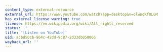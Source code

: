```yaml
---
content_type: external-resource
external_url: https://www.youtube.com/watch?app=desktop&v=olwnqKf0LGM
has_external_license_warning: true
license: https://en.wikipedia.org/wiki/All_rights_reserved
status: ''
title: '[Listen on YouTube]'
uid: acbd56cb-964c-42dd-9c87-2d33db058066
wayback_url: ''
---
```

